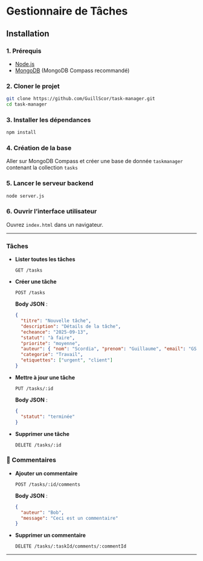 # Gestionnaire de Tâches


## Installation
### 1. Prérequis
- [Node.js](https://nodejs.org/)
- [MongoDB](https://www.mongodb.com/try/download/community) (MongoDB Compass recommandé)

### 2. Cloner le projet
```sh
git clone https://github.com/GuillScor/task-manager.git
cd task-manager
```

### 3. Installer les dépendances
```sh
npm install
```

### 4. Création de la base
Aller sur MongoDB Compass et créer une base de donnée `taskmanager` contenant la collection `tasks`

### 5. Lancer le serveur backend
```sh
node server.js
```

### 6. Ouvrir l’interface utilisateur
Ouvrez `index.html` dans un navigateur.

---

### Tâches
- **Lister toutes les tâches**
  ```http
  GET /tasks
  ```
- **Créer une tâche**
  ```http
  POST /tasks
  ```
  **Body JSON** :
  ```json
  {
    "titre": "Nouvelle tâche",
    "description": "Détails de la tâche",
    "echeance": "2025-09-13",
    "statut": "à faire",
    "priorite": "moyenne",
    "auteur": { "nom": "Scordia", "prenom": "Guillaume", "email": "GS@example.com" },
    "categorie": "Travail",
    "etiquettes": ["urgent", "client"]
  }
  ```
- **Mettre à jour une tâche**
  ```http
  PUT /tasks/:id
  ```
  **Body JSON** :
  ```json
  {
    "statut": "terminée"
  }
  ```
- **Supprimer une tâche**
  ```http
  DELETE /tasks/:id
  ```


### 📌 Commentaires
- **Ajouter un commentaire**
  ```http
  POST /tasks/:id/comments
  ```
  **Body JSON** :
  ```json
  {
    "auteur": "Bob",
    "message": "Ceci est un commentaire"
  }
  ```
- **Supprimer un commentaire**
  ```http
  DELETE /tasks/:taskId/comments/:commentId
  ```

---

